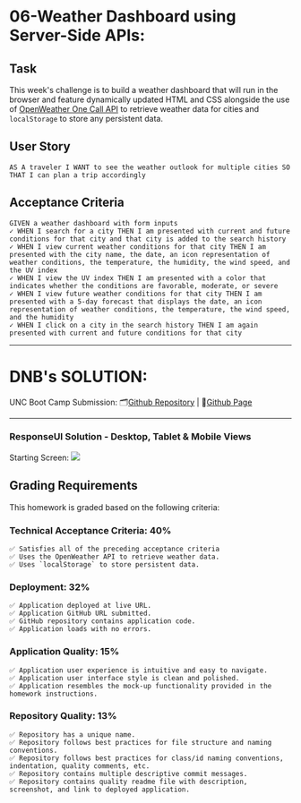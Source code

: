 # 06-Weather Dashboard using Server-Side APIs:

## Task

This week's challenge is to build a weather dashboard that will run in the browser and feature dynamically updated HTML and CSS alongside the use of [OpenWeather One Call API](https://openweathermap.org/api/one-call-api) to retrieve weather data for cities and `localStorage` to store any persistent data.

## User Story

```
AS A traveler I WANT to see the weather outlook for multiple cities SO THAT I can plan a trip accordingly
```

## Acceptance Criteria

```
GIVEN a weather dashboard with form inputs
✓ WHEN I search for a city THEN I am presented with current and future conditions for that city and that city is added to the search history
✓ WHEN I view current weather conditions for that city THEN I am presented with the city name, the date, an icon representation of weather conditions, the temperature, the humidity, the wind speed, and the UV index
✓ WHEN I view the UV index THEN I am presented with a color that indicates whether the conditions are favorable, moderate, or severe
✓ WHEN I view future weather conditions for that city THEN I am presented with a 5-day forecast that displays the date, an icon representation of weather conditions, the temperature, the wind speed, and the humidity
✓ WHEN I click on a city in the search history THEN I am again presented with current and future conditions for that city
```

--------------------------------
# DNB's SOLUTION: 
UNC Boot Camp Submission: 🗂️[Github Repository]() | 📄[Github Page]()

--------------------------------

### ResponseUI Solution - Desktop, Tablet & Mobile Views
Starting Screen: <img src= "./Assets/images/StarterScreen.png">

## Grading Requirements

This homework is graded based on the following criteria: 

### Technical Acceptance Criteria: 40%

```
✅ Satisfies all of the preceding acceptance criteria
✅ Uses the OpenWeather API to retrieve weather data.
✅ Uses `localStorage` to store persistent data.
```

### Deployment: 32%

```
✅ Application deployed at live URL.
✅ Application GitHub URL submitted.
✅ GitHub repository contains application code.
✅ Application loads with no errors.
```

### Application Quality: 15%
```
✅ Application user experience is intuitive and easy to navigate.
✅ Application user interface style is clean and polished.
✅ Application resembles the mock-up functionality provided in the homework instructions.
```

### Repository Quality: 13%

```
✅ Repository has a unique name.
✅ Repository follows best practices for file structure and naming conventions.
✅ Repository follows best practices for class/id naming conventions, indentation, quality comments, etc.
✅ Repository contains multiple descriptive commit messages.
✅ Repository contains quality readme file with description, screenshot, and link to deployed application.
```
